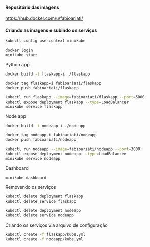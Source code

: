 #### Repositório das imagens
https://hub.docker.com/u/fabioariati/

#### Criando as imagens e subindo os serviços
```bash
kubectl config use-context minikube
```

```bash
docker login
minikube start
```

Python app
```bash
docker build -t flaskapp-i ./flaskapp

docker tag flaskapp-i fabioariati/flaskapp
docker push fabioariati/flaskapp

kubectl run flaskapp --image=fabioariati/flaskapp --port=5000
kubectl expose deployment flaskapp --type=LoadBalancer
minikube service flaskapp
```

Node app
```bash
docker build -t nodeapp-i ./nodeapp

docker tag nodeapp-i fabioariati/nodeapp
docker push fabioariati/nodeapp

kubectl run nodeapp --image=fabioariati/nodeapp --port=3000
kubectl expose deployment nodeapp --type=LoadBalancer
minikube service nodeapp
```

Dashboard
```bash
minikube dashboard
```

Removendo os serviços
```bash
kubectl delete deployment flaskapp
kubectl delete service flaskapp

kubectl delete deployment nodeapp
kubectl delete service nodeapp

```

Criando os serviços via arquivo de configuração
```bash
kubectl create -f flaskapp/kube.yml
kubectl create -f nodeapp/kube.yml
```